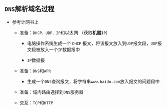 ## `DNS`解析域名过程
* 参考计网书上
    * 准备：`DHCP、UDP、IP`和以太网 （获取**机器`IP`**）
    
        * 电脑操作系统生成一个 `DHCP` 报文，将该报文放入到`UDP`报文段，`UDP`报文段被放入一个`IP`数据报中
        
        * `IP`数据报
    * 准备：`DNS`和`APR`
        * 生成一个`DNS`查询报文，将字符串`www.baidu.com`放入报文的问题段中
    * 准备：域内路由选择到`DNS`服务器
    * 交互：`TCP`和`HTTP`

